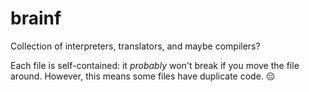 # brainf

Collection of interpreters, translators, and maybe compilers?

Each file is self-contained: it *probably* won't break if you move the file around. However, this means some files have duplicate code. 😔
